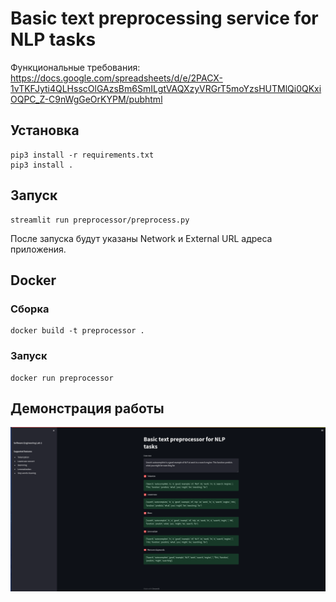 # Basic text preprocessing service for NLP tasks
Функциональные требования:
https://docs.google.com/spreadsheets/d/e/2PACX-1vTKFJyti4QLHsscOlGAzsBm6SmILgtVAQXzyVRGrT5moYzsHUTMlQi0QKxiOQPC_Z-C9nWgGeOrKYPM/pubhtml

## Установка
	pip3 install -r requirements.txt
	pip3 install .

## Запуск
	streamlit run preprocessor/preprocess.py

После запуска будут указаны Network и External URL адреса приложения.
## Docker
### Сборка
	docker build -t preprocessor .
### Запуск
	docker run preprocessor

## Демонстрация работы
![example](/img/example.png)